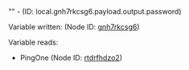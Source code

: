 "" - (ID: local.gnh7rkcsg6.payload.output.password)

Variable written:
 (Node ID: [gnh7rkcsg6](../nodes/gnh7rkcsg6.md))

Variable reads:
* PingOne (Node ID: [rtdrfhdzo2](../nodes/rtdrfhdzo2.md))
